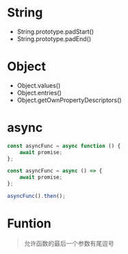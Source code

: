 # String

-   String.prototype.padStart()
-   String.prototype.padEnd()

# Object

-   Object.values()
-   Object.entries()
-   Object.getOwnPropertyDescriptors()

# async

```js
const asyncFunc = async function () {
    await promise;
};

const asyncFunc = async () => {
    await promise;
};

asyncFunc().then();
```

# Funtion

> 允许函数的最后一个参数有尾逗号
